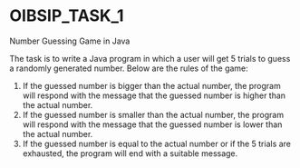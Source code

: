 # OIBSIP_TASK_1
Number Guessing Game in Java

The task is to write a Java program in which a user will get 5 trials to guess a randomly generated number. 
Below are the rules of the game:

1. If the guessed number is bigger than the actual number, the program will respond with the message that the guessed number is higher than the actual number.
2. If the guessed number is smaller than the actual number, the program will respond with the message that the guessed number is lower than the actual number.
3. If the guessed number is equal to the actual number or if the 5 trials are exhausted, the program will end with a suitable message.
